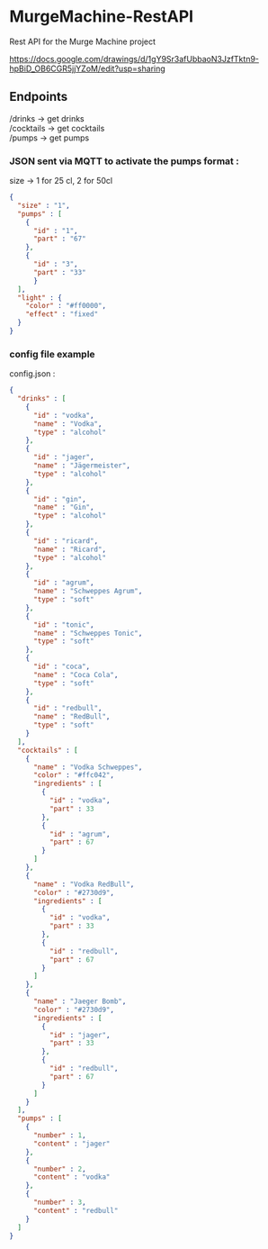# MurgeMachine-RestAPI
Rest API for the Murge Machine project

https://docs.google.com/drawings/d/1gY9Sr3afUbbaoN3JzfTktn9-hpBiD_OB6CGR5jjYZoM/edit?usp=sharing

## Endpoints

/drinks    -> get drinks  
/cocktails -> get cocktails  
/pumps -> get pumps

### JSON sent via MQTT to activate the pumps format : 

size -> 1 for 25 cl, 2 for 50cl

```json
{
  "size" : "1",
  "pumps" : [
    {
      "id" : "1",
      "part" : "67"
    },
    {
      "id" : "3",
      "part" : "33"
      }
  ],
  "light" : {
    "color" : "#ff0000",
    "effect" : "fixed"
  }
}
```

### config file example

config.json : 
```json
{
  "drinks" : [
    {
      "id" : "vodka",
      "name" : "Vodka",
      "type" : "alcohol"
    },
    {
      "id" : "jager",
      "name" : "Jägermeister",
      "type" : "alcohol"
    },
    {
      "id" : "gin",
      "name" : "Gin",
      "type" : "alcohol"
    },
    {
      "id" : "ricard",
      "name" : "Ricard",
      "type" : "alcohol"
    },
    {
      "id" : "agrum",
      "name" : "Schweppes Agrum",
      "type" : "soft"
    },
    {
      "id" : "tonic",
      "name" : "Schweppes Tonic",
      "type" : "soft"
    },
    {
      "id" : "coca",
      "name" : "Coca Cola",
      "type" : "soft"
    },
    {
      "id" : "redbull",
      "name" : "RedBull",
      "type" : "soft" 
    }
  ],
  "cocktails" : [
    {
      "name" : "Vodka Schweppes",
      "color" : "#ffc042",
      "ingredients" : [
        {
          "id" : "vodka",
          "part" : 33
        },
        {
          "id" : "agrum",
          "part" : 67
        }
      ]
    },
    {
      "name" : "Vodka RedBull",
      "color" : "#2730d9",
      "ingredients" : [
        {
          "id" : "vodka",
          "part" : 33
        },
        {
          "id" : "redbull",
          "part" : 67
        }
      ]
    },
    {
      "name" : "Jaeger Bomb",
      "color" : "#2730d9",
      "ingredients" : [
        {
          "id" : "jager",
          "part" : 33
        },
        {
          "id" : "redbull",
          "part" : 67
        }
      ]
    }
  ],
  "pumps" : [
    {
      "number" : 1,
      "content" : "jager"
    },
    {
      "number" : 2,
      "content" : "vodka"
    },
    {
      "number" : 3,
      "content" : "redbull" 
    }
  ]
}
```
